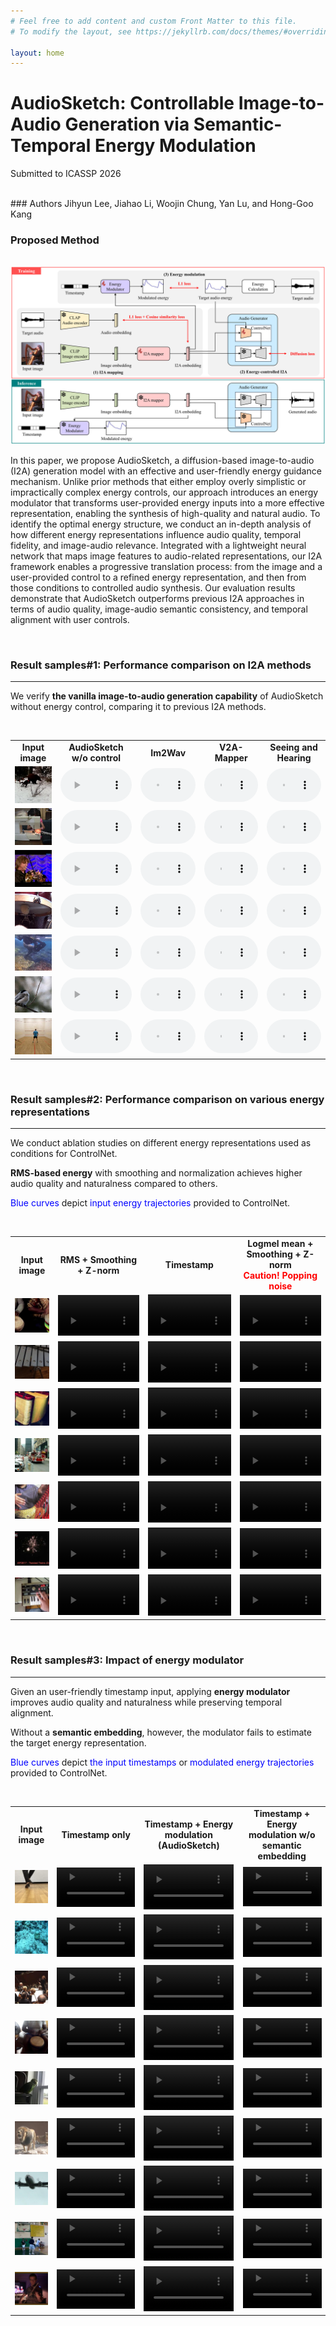 ```yaml
---
# Feel free to add content and custom Front Matter to this file.
# To modify the layout, see https://jekyllrb.com/docs/themes/#overriding-theme-defaults

layout: home
---
```



# AudioSketch: Controllable Image-to-Audio Generation via Semantic-Temporal Energy Modulation

Submitted to ICASSP 2026

<br />
### Authors
Jihyun Lee, Jiahao Li, Woojin Chung, Yan Lu, and Hong-Goo Kang

<br />



### Proposed Method

<br />
<img src="./assets/proposed.png"> 

<br />

In this paper, we propose AudioSketch, a diffusion-based image-to-audio (I2A) generation model with an effective and user-friendly energy guidance mechanism.
Unlike prior methods that either employ overly simplistic or impractically complex energy controls, our approach introduces an energy modulator that transforms user-provided energy inputs into a more effective representation, enabling the synthesis of high-quality and natural audio.
To identify the optimal energy structure, we conduct an in-depth analysis of how different energy representations influence audio quality, temporal fidelity, and image-audio relevance.
Integrated with a lightweight neural network that maps image features to audio-related representations, our I2A framework enables a progressive translation process: from the image and a user-provided control to a refined energy representation, and then from those conditions to controlled audio synthesis.
Our evaluation results demonstrate that AudioSketch outperforms previous I2A approaches in terms of audio quality, image-audio semantic consistency, and temporal alignment with user controls. 

<br />

### Result samples#1: Performance comparison on I2A methods

------

We verify **the vanilla image-to-audio generation capability** of AudioSketch without energy control, comparing it to previous I2A methods.

<br />

<table style="table-layout: fixed; word-wrap: normal;" borded="1" border-collapse="collapse">
<colgroup>
<col style="width: 150px;">   <!-- Input image -->
<col style="width: 250px;">   <!-- Our I2A backbone -->
<col style="width: 250px;">   <!-- Im2Wav -->
<col style="width: 250px;">   <!-- V2A-Mapper -->
<col style="width: 250px;">   <!-- Seeing and Hearing -->
</colgroup>
<tr>
<td style="text-align:center"><strong>Input image</strong></td>
<td style="text-align:center"><strong>AudioSketch w/o control</strong></td>
<td style="text-align:center"><strong>Im2Wav</strong></td>
<td style="text-align:center"><strong>V2A-Mapper</strong></td>
<td style="text-align:center"><strong>Seeing and Hearing</strong></td>
</tr>
<tr>
<td><img src='./assets/demo_samples/i2a/image/6pvMFjUm7D0_000044.jpg'></td>
<td><audio controls style="width: 100%;"><source src='./assets/demo_samples/i2a/proposed/6pvMFjUm7D0_000044.wav'></audio></td>
<td><audio controls style="width: 100%;"><source src='./assets/demo_samples/i2a/im2wav/6pvMFjUm7D0_000044.wav'></audio></td>
<td><audio controls style="width: 100%;"><source src='./assets/demo_samples/i2a/v2amapper/6pvMFjUm7D0_000044.wav'></audio></td>
<td><audio controls style="width: 100%;"><source src='./assets/demo_samples/i2a/snh/6pvMFjUm7D0_000044.wav'></audio></td>
</tr>
<tr>
<td><img src='./assets/demo_samples/i2a/image/9PmzQI8ZYpg_000030.jpg'></td>
<td><audio controls style="width: 100%;"><source src='./assets/demo_samples/i2a/proposed/9PmzQI8ZYpg_000030.wav'></audio></td>
<td><audio controls style="width: 100%;"><source src='./assets/demo_samples/i2a/im2wav/9PmzQI8ZYpg_000030.wav'></audio></td>
<td><audio controls style="width: 100%;"><source src='./assets/demo_samples/i2a/v2amapper/9PmzQI8ZYpg_000030.wav'></audio></td>
<td><audio controls style="width: 100%;"><source src='./assets/demo_samples/i2a/snh/9PmzQI8ZYpg_000030.wav'></audio></td>
</tr>
<tr>
<td><img src='./assets/demo_samples/i2a/image/Bg2XkNb5LZE_000140.jpg'></td>
<td><audio controls style="width: 100%;"><source src='./assets/demo_samples/i2a/proposed/Bg2XkNb5LZE_000140.wav'></audio></td>
<td><audio controls style="width: 100%;"><source src='./assets/demo_samples/i2a/im2wav/Bg2XkNb5LZE_000140.wav'></audio></td>
<td><audio controls style="width: 100%;"><source src='./assets/demo_samples/i2a/v2amapper/Bg2XkNb5LZE_000140.wav'></audio></td>
<td><audio controls style="width: 100%;"><source src='./assets/demo_samples/i2a/snh/Bg2XkNb5LZE_000140.wav'></audio></td>
</tr>
<tr>
<td><img src='./assets/demo_samples/i2a/image/B-yqXExuYrk_000405.jpg'></td>
<td><audio controls style="width: 100%;"><source src='./assets/demo_samples/i2a/proposed/B-yqXExuYrk_000405.wav'></audio></td>
<td><audio controls style="width: 100%;"><source src='./assets/demo_samples/i2a/im2wav/B-yqXExuYrk_000405.wav'></audio></td>
<td><audio controls style="width: 100%;"><source src='./assets/demo_samples/i2a/v2amapper/B-yqXExuYrk_000405.wav'></audio></td>
<td><audio controls style="width: 100%;"><source src='./assets/demo_samples/i2a/snh/B-yqXExuYrk_000405.wav'></audio></td>
</tr>
<tr>
<td><img src='./assets/demo_samples/i2a/image/DkAeTKwWXs8_000065.jpg'></td>
<td><audio controls style="width: 100%;"><source src='./assets/demo_samples/i2a/proposed/DkAeTKwWXs8_000065.wav'></audio></td>
<td><audio controls style="width: 100%;"><source src='./assets/demo_samples/i2a/im2wav/DkAeTKwWXs8_000065.wav'></audio></td>
<td><audio controls style="width: 100%;"><source src='./assets/demo_samples/i2a/v2amapper/DkAeTKwWXs8_000065.wav'></audio></td>
<td><audio controls style="width: 100%;"><source src='./assets/demo_samples/i2a/snh/DkAeTKwWXs8_000065.wav'></audio></td>
</tr>
<tr>
<td><img src='./assets/demo_samples/i2a/image/FxkZsO4Kd78_000022.jpg'></td>
<td><audio controls style="width: 100%;"><source src='./assets/demo_samples/i2a/proposed/FxkZsO4Kd78_000022.wav'></audio></td>
<td><audio controls style="width: 100%;"><source src='./assets/demo_samples/i2a/im2wav/FxkZsO4Kd78_000022.wav'></audio></td>
<td><audio controls style="width: 100%;"><source src='./assets/demo_samples/i2a/v2amapper/FxkZsO4Kd78_000022.wav'></audio></td>
<td><audio controls style="width: 100%;"><source src='./assets/demo_samples/i2a/snh/FxkZsO4Kd78_000022.wav'></audio></td>
</tr>
<tr>
<td><img src='./assets/demo_samples/i2a/image/WGOZNdTXITQ_000205.jpg'></td>
<td><audio controls style="width: 100%;"><source src='./assets/demo_samples/i2a/proposed/WGOZNdTXITQ_000205.wav'></audio></td>
<td><audio controls style="width: 100%;"><source src='./assets/demo_samples/i2a/im2wav/WGOZNdTXITQ_000205.wav'></audio></td>
<td><audio controls style="width: 100%;"><source src='./assets/demo_samples/i2a/v2amapper/WGOZNdTXITQ_000205.wav'></audio></td>
<td><audio controls style="width: 100%;"><source src='./assets/demo_samples/i2a/snh/WGOZNdTXITQ_000205.wav'></audio></td>
</tr>
</table>



<br />

### Result samples#2: Performance comparison on various energy representations

------

We conduct ablation studies on different energy representations used as conditions for ControlNet. 

**RMS-based energy** with smoothing and normalization achieves higher audio quality and naturalness compared to others.

<span style="color:blue">Blue curves</span> depict <span style="color:blue">input energy trajectories</span> provided to ControlNet.



<br />


<table style="table-layout: fixed; word-wrap: normal;" borded="1" border-collapse="collapse">
<colgroup>
<col style="width: 150px;">   <!-- Input image -->
<col style="width: 500px;">   <!-- Timestamp -->
<col style="width: 500px;">   <!-- Logmel mean+Smoothing+Z-norm -->
<col style="width: 500px;">   <!-- RMS+Smoothing+Z-norm -->
</colgroup>
<tr>
<td style="text-align:center"><strong>Input image</strong></td>
<td style="text-align:center"><strong>RMS + Smoothing + Z-norm</strong></td>
<td style="text-align:center"><strong>Timestamp</strong></td>
<td style="text-align:center"><strong>Logmel mean + Smoothing + Z-norm<br><span style="color:red">Caution! Popping noise</span></strong></td>
</tr>
<tr>
<td><img src='./assets/demo_samples/image/i_rgOfS3NOSY_000108.jpg'></td>
<td><video controls style="width: 100%;" src='./assets/demo_samples/energy_ablation/cropped/rms_smoothing_znorm/v__rgOfS3NOSY_000108.mp4'></video></td>
<td><video controls style="width: 100%;" src='./assets/demo_samples/energy_ablation/cropped/timestamp/v__rgOfS3NOSY_000108.mp4'></video></td>
<td><video controls style="width: 100%;" src='./assets/demo_samples/energy_ablation/cropped/logmel_smoothing_znorm/v__rgOfS3NOSY_000108.mp4'></video></td>
</tr>
<tr>
<td><img src='./assets/demo_samples/image/0IqPUUWnnd8_000085.jpg'></td>
<td><video controls style="width: 100%;" src='./assets/demo_samples/energy_ablation/cropped/rms_smoothing_znorm/v_0IqPUUWnnd8_000085.mp4'></video></td>
<td><video controls style="width: 100%;" src='./assets/demo_samples/energy_ablation/cropped/timestamp/v_0IqPUUWnnd8_000085.mp4'></video></td>
<td><video controls style="width: 100%;" src='./assets/demo_samples/energy_ablation/cropped/logmel_smoothing_znorm/v_0IqPUUWnnd8_000085.mp4'></video></td>
</tr>
<tr>
<td><img src='./assets/demo_samples/image/3njuN-F2Ecs_000332.jpg'></td>
<td><video controls style="width: 100%;" src='./assets/demo_samples/energy_ablation/cropped/rms_smoothing_znorm/v_3njuN-F2Ecs_000332.mp4'></video></td>
<td><video controls style="width: 100%;" src='./assets/demo_samples/energy_ablation/cropped/timestamp/v_3njuN-F2Ecs_000332.mp4'></video></td>
<td><video controls style="width: 100%;" src='./assets/demo_samples/energy_ablation/cropped/logmel_smoothing_znorm/v_3njuN-F2Ecs_000332.mp4'></video></td>
</tr>
<tr>
<td><img src='./assets/demo_samples/image/AAyqgdDOUYA_000020.jpg'></td>
<td><video controls style="width: 100%;" src='./assets/demo_samples/energy_ablation/cropped/rms_smoothing_znorm/v_AAyqgdDOUYA_000020.mp4'></video></td>
<td><video controls style="width: 100%;" src='./assets/demo_samples/energy_ablation/cropped/timestamp/v_AAyqgdDOUYA_000020.mp4'></video></td>
<td><video controls style="width: 100%;" src='./assets/demo_samples/energy_ablation/cropped/logmel_smoothing_znorm/v_AAyqgdDOUYA_000020.mp4'></video></td>
</tr>
<tr>
<td><img src='./assets/demo_samples/image/CpoUHOCPaNw_000020.jpg'></td>
<td><video controls style="width: 100%;" src='./assets/demo_samples/energy_ablation/cropped/rms_smoothing_znorm/v_CpoUHOCPaNw_000020.mp4'></video></td>
<td><video controls style="width: 100%;" src='./assets/demo_samples/energy_ablation/cropped/timestamp/v_CpoUHOCPaNw_000020.mp4'></video></td>
<td><video controls style="width: 100%;" src='./assets/demo_samples/energy_ablation/cropped/logmel_smoothing_znorm/v_CpoUHOCPaNw_000020.mp4'></video></td>
</tr>
<tr>
<td><img src='./assets/demo_samples/image/DKSrNxPQrbY_000090.jpg'></td>
<td><video controls style="width: 100%;" src='./assets/demo_samples/energy_ablation/cropped/rms_smoothing_znorm/v_DKSrNxPQrbY_000090.mp4'></video></td>
<td><video controls style="width: 100%;" src='./assets/demo_samples/energy_ablation/cropped/timestamp/v_DKSrNxPQrbY_000090.mp4'></video></td>
<td><video controls style="width: 100%;" src='./assets/demo_samples/energy_ablation/cropped/logmel_smoothing_znorm/v_DKSrNxPQrbY_000090.mp4'></video></td>
</tr>
<tr>
<td><img src='./assets/demo_samples/image/eFwVC47pOig_000100.jpg'></td>
<td><video controls style="width: 100%;" src='./assets/demo_samples/energy_ablation/cropped/rms_smoothing_znorm/v_eFwVC47pOig_000100.mp4'></video></td>
<td><video controls style="width: 100%;" src='./assets/demo_samples/energy_ablation/cropped/timestamp/v_eFwVC47pOig_000100.mp4'></video></td>
<td><video controls style="width: 100%;" src='./assets/demo_samples/energy_ablation/cropped/logmel_smoothing_znorm/v_eFwVC47pOig_000100.mp4'></video></td>
</tr>
</table>


<br />

### Result samples#3: Impact of energy modulator

------

Given an user-friendly timestamp input, applying **energy modulator** improves audio quality and naturalness while preserving temporal alignment.

Without a **semantic embedding**, however, the modulator fails to estimate the target energy representation.

<span style="color:blue">Blue curves</span> depict <span style="color:blue">the input timestamps</span> or <span style="color:blue">modulated energy trajectories</span> provided to ControlNet.



<br />

<table style="table-layout: fixed; word-wrap: normal;" borded="1" border-collapse="collapse">
<colgroup>
<col style="width: 150px;">   <!-- Input image -->
<col style="width: 500px;">   <!-- Timestamp -->
<col style="width: 500px;">   <!-- Timestamp + energy modulation -->
<col style="width: 500px;">   <!-- Timestamp + energy modulation w/o semantic embedding -->
</colgroup>
<tr>
<td style="text-align:center"><strong>Input image</strong></td>
<td style="text-align:center"><strong>Timestamp only</strong></td>
<td style="text-align:center"><strong>Timestamp + Energy modulation (AudioSketch) </strong></td>
<td style="text-align:center"><strong>Timestamp + Energy modulation w/o semantic embedding</strong></td>
</tr>
<tr>
<td><img src='./assets/demo_samples/image/h6YMk2FOHHM_000017.jpg'></td>
<td><video controls style="width: 100%;" src='./assets/demo_samples/energy_modulation/cropped/timestamp/v_h6YMk2FOHHM_000017.mp4'></video></td>
<td><video controls style="width: 100%;" src='./assets/demo_samples/energy_modulation/cropped/em_sem/v_h6YMk2FOHHM_000017.mp4'></video></td>
<td><video controls style="width: 100%;" src='./assets/demo_samples/energy_modulation/cropped/em_only/v_h6YMk2FOHHM_000017.mp4'></video></td>
</tr>
<tr>
<td><img src='./assets/demo_samples/image/HOyov3OS0a0_000054.jpg'></td>
<td><video controls style="width: 100%;" src='./assets/demo_samples/energy_modulation/cropped/timestamp/v_HOyov3OS0a0_000054.mp4'></video></td>
<td><video controls style="width: 100%;" src='./assets/demo_samples/energy_modulation/cropped/em_sem/v_HOyov3OS0a0_000054.mp4'></video></td>
<td><video controls style="width: 100%;" src='./assets/demo_samples/energy_modulation/cropped/em_only/v_HOyov3OS0a0_000054.mp4'></video></td>
</tr>
<tr>
<td><img src='./assets/demo_samples/image/HQb2jhmw1BE_000310.jpg'></td>
<td><video controls style="width: 100%;" src='./assets/demo_samples/energy_modulation/cropped/timestamp/v_HQb2jhmw1BE_000310.mp4'></video></td>
<td><video controls style="width: 100%;" src='./assets/demo_samples/energy_modulation/cropped/em_sem/v_HQb2jhmw1BE_000310.mp4'></video></td>
<td><video controls style="width: 100%;" src='./assets/demo_samples/energy_modulation/cropped/em_only/v_HQb2jhmw1BE_000310.mp4'></video></td>
</tr>
<tr>
<td><img src='./assets/demo_samples/image/ioQdfK6Ae9k_000010.jpg'></td>
<td><video controls style="width: 100%;" src='./assets/demo_samples/energy_modulation/cropped/timestamp/v_ioQdfK6Ae9k_000010.mp4'></video></td>
<td><video controls style="width: 100%;" src='./assets/demo_samples/energy_modulation/cropped/em_sem/v_ioQdfK6Ae9k_000010.mp4'></video></td>
<td><video controls style="width: 100%;" src='./assets/demo_samples/energy_modulation/cropped/em_only/v_ioQdfK6Ae9k_000010.mp4'></video></td>
</tr>
<tr>
<td><img src='./assets/demo_samples/image/K1ASf4xAexc_000030.jpg'></td>
<td><video controls style="width: 100%;" src='./assets/demo_samples/energy_modulation/cropped/timestamp/v_K1ASf4xAexc_000030.mp4'></video></td>
<td><video controls style="width: 100%;" src='./assets/demo_samples/energy_modulation/cropped/em_sem/v_K1ASf4xAexc_000030.mp4'></video></td>
<td><video controls style="width: 100%;" src='./assets/demo_samples/energy_modulation/cropped/em_only/v_K1ASf4xAexc_000030.mp4'></video></td>
</tr>
<tr>
<td><img src='./assets/demo_samples/image/KQAR_64a35I_000011.jpg'></td>
<td><video controls style="width: 100%;" src='./assets/demo_samples/energy_modulation/cropped/timestamp/v_KQAR_64a35I_000011.mp4'></video></td>
<td><video controls style="width: 100%;" src='./assets/demo_samples/energy_modulation/cropped/em_sem/v_KQAR_64a35I_000011.mp4'></video></td>
<td><video controls style="width: 100%;" src='./assets/demo_samples/energy_modulation/cropped/em_only/v_KQAR_64a35I_000011.mp4'></video></td>
</tr>
<tr>
<td><img src='./assets/demo_samples/image/N4SfahxM8Z4_000004.jpg'></td>
<td><video controls style="width: 100%;" src='./assets/demo_samples/energy_modulation/cropped/timestamp/v_N4SfahxM8Z4_000004.mp4'></video></td>
<td><video controls style="width: 100%;" src='./assets/demo_samples/energy_modulation/cropped/em_sem/v_N4SfahxM8Z4_000004.mp4'></video></td>
<td><video controls style="width: 100%;" src='./assets/demo_samples/energy_modulation/cropped/em_only/v_N4SfahxM8Z4_000004.mp4'></video></td>
</tr>
<tr>
<td><img src='./assets/demo_samples/image/Q19VErS2iH4_000020.jpg'></td>
<td><video controls style="width: 100%;" src='./assets/demo_samples/energy_modulation/cropped/timestamp/v_Q19VErS2iH4_000020.mp4'></video></td>
<td><video controls style="width: 100%;" src='./assets/demo_samples/energy_modulation/cropped/em_sem/v_Q19VErS2iH4_000020.mp4'></video></td>
<td><video controls style="width: 100%;" src='./assets/demo_samples/energy_modulation/cropped/em_only/v_Q19VErS2iH4_000020.mp4'></video></td>
</tr>
<tr>
<td><img src='./assets/demo_samples/image/xnA7O5ESAbY_000030.jpg'></td>
<td><video controls style="width: 100%;" src='./assets/demo_samples/energy_modulation/cropped/timestamp/v_xnA7O5ESAbY_000030.mp4'></video></td>
<td><video controls style="width: 100%;" src='./assets/demo_samples/energy_modulation/cropped/em_sem/v_xnA7O5ESAbY_000030.mp4'></video></td>
<td><video controls style="width: 100%;" src='./assets/demo_samples/energy_modulation/cropped/em_only/v_xnA7O5ESAbY_000030.mp4'></video></td>
</tr>
</table>

